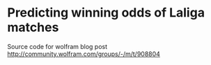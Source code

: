# Predicting winning odds of Laliga matches

Source code for wolfram blog post http://community.wolfram.com/groups/-/m/t/908804
